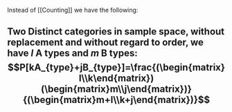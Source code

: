Instead of [[Counting]] we have the following:
## Two Distinct categories in sample space, without replacement and without regard to order, we have $l$ A types and $m$ B types:$$P[kA_{type}+jB_{type}]=\frac{(\begin{matrix}l\\k\end{matrix})(\begin{matrix}m\\j\end{matrix})}{(\begin{matrix}m+l\\k+j\end{matrix})}$$

